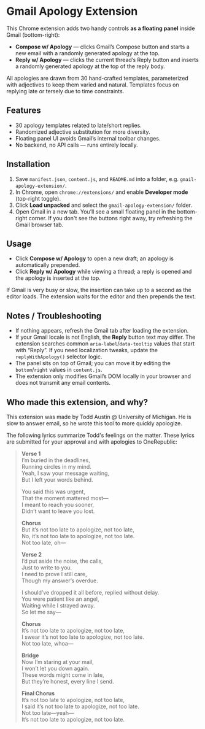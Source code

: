 # Gmail Apology Extension

This Chrome extension adds two handy controls **as a floating panel** inside Gmail (bottom-right):

- **Compose w/ Apology** — clicks Gmail’s Compose button and starts a new email with a randomly generated apology at the top.  
- **Reply w/ Apology** — clicks the current thread’s Reply button and inserts a randomly generated apology at the top of the reply body.  

All apologies are drawn from 30 hand-crafted templates, parameterized with adjectives to keep them varied and natural. Templates focus on replying late or tersely due to time constraints.

## Features

- 30 apology templates related to late/short replies.  
- Randomized adjective substitution for more diversity.  
- Floating panel UI avoids Gmail’s internal toolbar changes.  
- No backend, no API calls — runs entirely locally.  

## Installation

1. Save `manifest.json`, `content.js`, and `README.md` into a folder, e.g. `gmail-apology-extension/`.
2. In Chrome, open `chrome://extensions/` and enable **Developer mode** (top-right toggle).  
3. Click **Load unpacked** and select the `gmail-apology-extension/` folder.  
4. Open Gmail in a new tab. You’ll see a small floating panel in the bottom-right corner. If you don't see the buttons right away, try refreshing the Gmail browser tab.

## Usage

- Click **Compose w/ Apology** to open a new draft; an apology is automatically prepended.  
- Click **Reply w/ Apology** while viewing a thread; a reply is opened and the apology is inserted at the top.  

If Gmail is very busy or slow, the insertion can take up to a second as the editor loads. The extension waits for the editor and then prepends the text.

## Notes / Troubleshooting

- If nothing appears, refresh the Gmail tab after loading the extension.  
- If your Gmail locale is not English, the **Reply** button text may differ. The extension searches common `aria-label`/`data-tooltip` values that start with “Reply”. If you need localization tweaks, update the `replyWithApology()` selector logic.  
- The panel sits on top of Gmail; you can move it by editing the `bottom`/`right` values in `content.js`.  
- The extension only modifies Gmail’s DOM locally in your browser and does not transmit any email contents.  

## Who made this extension, and why?

This extension was made by Todd Austin @ University of Michigan. He is slow to answer email, so he wrote this tool to more quickly apologize.

The following lyrics summarize Todd's feelings on the matter. These lyrics are submitted for your approval and with apologies to OneRepublic:

> **Verse 1**  
> I’m buried in the deadlines,  
> Running circles in my mind.  
> Yeah, I saw your message waiting,  
> But I left your words behind.  
>   
> You said this was urgent,  
> That the moment mattered most—  
> I meant to reach you sooner,  
> Didn’t want to leave you lost.  
>   
> **Chorus**  
> But it’s not too late to apologize, not too late,  
> No, it’s not too late to apologize, not too late.  
> Not too late, oh—
>   
> **Verse 2**  
> I’d put aside the noise, the calls,  
> Just to write to you.  
> I need to prove I still care,  
> Though my answer’s overdue.  
>   
> I should’ve dropped it all before, replied without delay.  
> You were patient like an angel,  
> Waiting while I strayed away.  
> So let me say—  
>   
> **Chorus**  
> It’s not too late to apologize, not too late,  
> I swear it’s not too late to apologize, not too late.  
> Not too late, whoa—  
>   
> **Bridge**  
> Now I’m staring at your mail,  
> I won’t let you down again.  
> These words might come in late,  
> But they’re honest, every line I send.  
>   
> **Final Chorus**  
> It’s not too late to apologize, not too late,  
> I said it’s not too late to apologize, not too late.  
> Not too late—yeah—  
> It’s not too late to apologize, not too late.  

